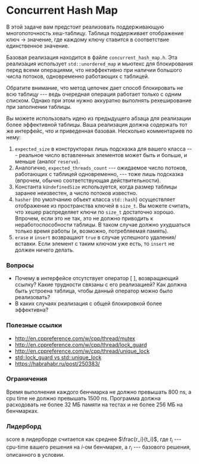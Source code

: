 # Concurrent Hash Map

В этой задаче вам предстоит реализовать поддерживающую многопоточность хеш-таблицу.
Таблица поддерживает отображение ключ -> значение, где каждому ключу ставится в
соответствие единственное значение.

Базовая реализация находится в файле `concurrent_hash_map.h`. Эта реализация использует
`std::unordered_map` и мьютекс для блокирования перед всеми операциями, что неэффективно
при наличии большого числа потоков, одновременно работающих с таблицей.

Обратите внимание, что метод цепочек дает способ блокировать не всю таблицу --- ведь очередная операция
работает только с одним списком. Однако при этом нужно аккуратно выполнять рехеширование при
заполнении таблицы.

Вы можете использовать идею из предыдущего абзаца для реализации более эффективной таблицы.
Ваша реализация должна содержать тот же интерфейс, что и приведенная базовая. Несколько комментариев по нему:

1. `expected_size` в конструкторах лишь подсказка для вашего класса --- реальное число вставленных элементов
может быть и больше, и меньше (аналог `reserve`).
2. Аналогично, `expected_threads_count` --- ожидаемое число потоков, работающих с таблицей одновременно, ---
тоже лишь подсказка (впрочем, обычно соответствующая действительности).
3. Константа `kUndefinedSize` используется, когда размер таблицы заранее неизвестен, а число потоков известно.
4. `hasher` (по умолчанию объект класса `std::hash`) осуществляет отображение из пространства ключей в `size_t`.
Вы можете считать, что хешер распределяет ключи по `size_t` достаточно хорошо. Впрочем, если это не так, это не
должно приводить к неработоспособности таблицы. В таком случае должно ухудшаться только время работы (и, возможно, потребляемая память).
5. `erase` и `insert` возвращают `true` в случае успешного удаления/вставки. Если элемент с таким ключом уже есть, то `insert` не должен ничего
делать.

### Вопросы

* Почему в интерфейсе отсутствует оператор [ ], возвращающий ссылку? Какие трудности связаны с его реализацией? Как должна быть устроена таблица,
чтобы данный оператор можно было реализовать?
* В каких случаях реализация с общей блокировкой более эффективна?

### Полезные ссылки
* http://en.cppreference.com/w/cpp/thread/mutex
* http://en.cppreference.com/w/cpp/thread/lock_guard
* http://en.cppreference.com/w/cpp/thread/unique_lock
* [std::lock_guard vs std::unique_lock](http://stackoverflow.com/questions/20516773/stdunique-lockstdmutex-or-stdlock-guardstdmutex)
* https://habrahabr.ru/post/250383/

### Ограничения
Время выполнения каждого бенчмарка не должно превышать 800 ns, а cpu time не должно превышать 1500 ns. Программа должна расходовать не более 32 МБ памяти на тестах и не более 256 МБ на бенчмарках.

### Лидерборд
score в лидерборде считается как среднее $`\frac{r_i}{t_i}`$, где $`t_i`$ --- cpu-time вашего решения на $`i`$-ом бенчмарке, а $`r_i`$ --- базового решения, описанного в условии.